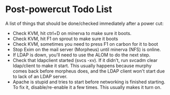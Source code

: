 # Post-powercut Todo List

A list of things that should be done/checked immediately after a power cut:

- Check KVM, hit ctrl+D on minerva to make sure it boots.
- Check KVM, hit F1 on sprout to make sure it boots
- Check KVM, sometimes you need to press F1 on carbon for it to boot
- Stop Exim on the mail server (Morpheus) until minerva (NFS) is online.
- If LDAP is down, you'll need to use the ALOM to do the next step.
- Check that ldapclient started (svcs -xv). If it didn't, run svcadm clear ldap/client to make it start. This usually happens because murphy comes back before morpheus does, and the LDAP client won't start due to lack of an LDAP server.
- Apache is stupid and tries to start before networking is finished starting. To fix it, disable/re-enable it a few times. This usually makes it turn on.